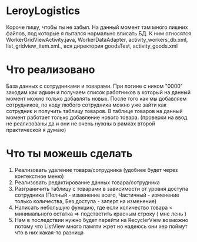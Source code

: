 # LeroyLogistics
Короче пишу, чтобы ты не забыл. На данный момент там много лишних файлов, под которые я пытался нормально вписать БД. К ним относятся WorkerGridViewActivity.java,
WorkerDataAdapter, activity_workers_db.xml, list_gridview_item.xml., вся директория goodsTest, activity_goods.xml
# Что реализовано
База данных с сотрудниками и товарами. При логине с ником "0000" заходим как админ и получаем список работников в который на данный момент можно только добавлять новых. После того как мы добавляем сотрудников, по коду любого сотрудника можно уже зайти как сотрудник и получить таблицу товаров. В таблице товаров на данный момент работает только добавление нового товара.  (проверки на ввод не реализованы да и они не очень нужны в рамках второй практической я думаю)
# Что ты можешь сделать
1. Реализовать удаление товара/сотрудника (удобнее будет через контекстное меню)
2. Реализовать редактирование данных товара/сотрудника
3. Разграничить таблицу с товарами в зависимости от уровня доступа сотрудника (Полный - изменение всего, Частичный - изменение только количества, Без доступа - заперт на изменение)
4. Написать небольшую функцию, где если количество товара < минимального остатка => подстветить красным строку ( мне лень )
5. Нам в последствии нужно будет перейти на RecyclerView возможно потому что ListView много памяти жрет но надеюсь они хер поймут что в них какая-то разница
